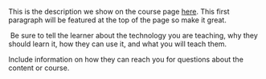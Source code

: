 This is the description we show on the course page [here](https://lab.github.com/githubtraining/create-a-college-notebook). This first paragraph will be featured at the top of the page so make it great.
​

​
Be sure to tell the learner about the technology you are teaching, why they should learn it, how they can use it, and what you will teach them.
​


Include information on how they can reach you for questions about the content or course. 